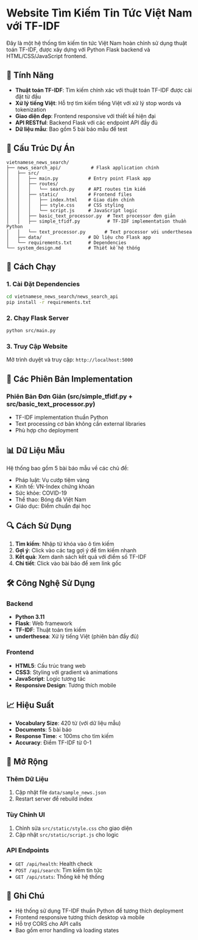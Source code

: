 # Website Tìm Kiếm Tin Tức Việt Nam với TF-IDF

Đây là một hệ thống tìm kiếm tin tức Việt Nam hoàn chỉnh sử dụng thuật toán TF-IDF, được xây dựng với Python Flask backend và HTML/CSS/JavaScript frontend.

## 🌟 Tính Năng

- **Thuật toán TF-IDF**: Tìm kiếm chính xác với thuật toán TF-IDF được cài đặt từ đầu
- **Xử lý tiếng Việt**: Hỗ trợ tìm kiếm tiếng Việt với xử lý stop words và tokenization
- **Giao diện đẹp**: Frontend responsive với thiết kế hiện đại
- **API RESTful**: Backend Flask với các endpoint API đầy đủ
- **Dữ liệu mẫu**: Bao gồm 5 bài báo mẫu để test

## 📁 Cấu Trúc Dự Án

```
vietnamese_news_search/
├── news_search_api/           # Flask application chính
│   ├── src/
│   │   ├── main.py           # Entry point Flask app
│   │   ├── routes/
│   │   │   └── search.py     # API routes tìm kiếm
│   │   ├── static/           # Frontend files
│   │   │   ├── index.html    # Giao diện chính
│   │   │   ├── style.css     # CSS styling
│   │   │   └── script.js     # JavaScript logic
│   │   ├── basic_text_processor.py  # Text processor đơn giản
│   │   ├── simple_tfidf.py          # TF-IDF implementation thuần Python
│   │   └── text_processor.py       # Text processor với underthesea
│   ├── data/                 # Dữ liệu cho Flask app
│   └── requirements.txt      # Dependencies
└── system_design.md          # Thiết kế hệ thống
```

## 🚀 Cách Chạy

### 1. Cài Đặt Dependencies

```bash
cd vietnamese_news_search/news_search_api
pip install -r requirements.txt
```

### 2. Chạy Flask Server

```bash
python src/main.py
```

### 3. Truy Cập Website

Mở trình duyệt và truy cập: `http://localhost:5000`

## 🔧 Các Phiên Bản Implementation

### Phiên Bản Đơn Giản (src/simple_tfidf.py + src/basic_text_processor.py)
- TF-IDF implementation thuần Python
- Text processing cơ bản không cần external libraries
- Phù hợp cho deployment

## 📊 Dữ Liệu Mẫu

Hệ thống bao gồm 5 bài báo mẫu về các chủ đề:
- Pháp luật: Vụ cướp tiệm vàng
- Kinh tế: VN-Index chứng khoán
- Sức khỏe: COVID-19
- Thể thao: Bóng đá Việt Nam
- Giáo dục: Điểm chuẩn đại học

## 🔍 Cách Sử Dụng

1. **Tìm kiếm**: Nhập từ khóa vào ô tìm kiếm
2. **Gợi ý**: Click vào các tag gợi ý để tìm kiếm nhanh
3. **Kết quả**: Xem danh sách kết quả với điểm số TF-IDF
4. **Chi tiết**: Click vào bài báo để xem link gốc

## 🛠️ Công Nghệ Sử Dụng

### Backend
- **Python 3.11**
- **Flask**: Web framework
- **TF-IDF**: Thuật toán tìm kiếm
- **underthesea**: Xử lý tiếng Việt (phiên bản đầy đủ)

### Frontend
- **HTML5**: Cấu trúc trang web
- **CSS3**: Styling với gradient và animations
- **JavaScript**: Logic tương tác
- **Responsive Design**: Tương thích mobile

## 📈 Hiệu Suất

- **Vocabulary Size**: 420 từ (với dữ liệu mẫu)
- **Documents**: 5 bài báo
- **Response Time**: < 100ms cho tìm kiếm
- **Accuracy**: Điểm TF-IDF từ 0-1

## 🔮 Mở Rộng

### Thêm Dữ Liệu
1. Cập nhật file `data/sample_news.json`
2. Restart server để rebuild index

### Tùy Chỉnh UI
1. Chỉnh sửa `src/static/style.css` cho giao diện
2. Cập nhật `src/static/script.js` cho logic

### API Endpoints
- `GET /api/health`: Health check
- `POST /api/search`: Tìm kiếm tin tức
- `GET /api/stats`: Thống kê hệ thống

## 📝 Ghi Chú

- Hệ thống sử dụng TF-IDF thuần Python để tương thích deployment
- Frontend responsive tương thích desktop và mobile
- Hỗ trợ CORS cho API calls
- Bao gồm error handling và loading states

